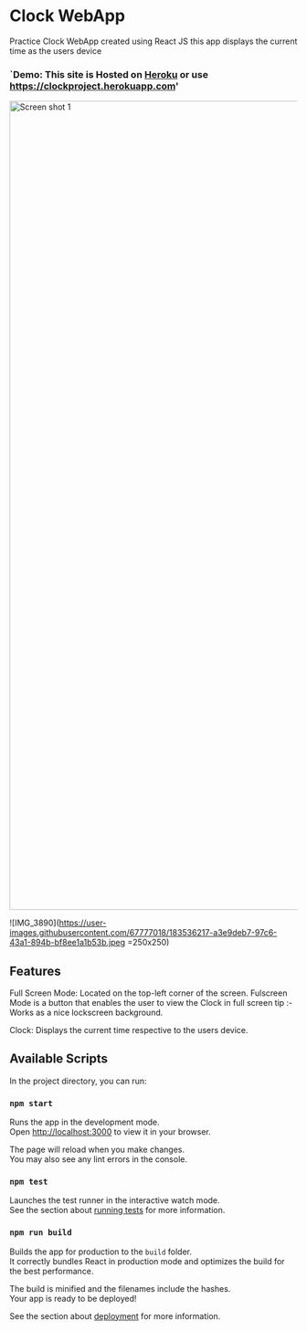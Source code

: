 # Clock WebApp

Practice Clock WebApp created using React JS
this app displays the current time as the users device

### `Demo: This site is Hosted on [Heroku](https://clockproject.herokuapp.com/) or use https://clockproject.herokuapp.com'

<img width="1417" alt="Screen shot 1" src="https://user-images.githubusercontent.com/67777018/183536233-eeb1f2f3-6574-49f2-a0f6-549d60ea7501.png">

![IMG_3890](https://user-images.githubusercontent.com/67777018/183536217-a3e9deb7-97c6-43a1-894b-bf8ee1a1b53b.jpeg =250x250)

## Features
Full Screen Mode: Located on the top-left corner of the screen. Fulscreen Mode is a button that enables the user to view the Clock in full screen tip :- Works as a nice lockscreen background. 

Clock: Displays the current time respective to the users device.

## Available Scripts

In the project directory, you can run:

### `npm start`

Runs the app in the development mode.\
Open [http://localhost:3000](http://localhost:3000) to view it in your browser.

The page will reload when you make changes.\
You may also see any lint errors in the console.

### `npm test`

Launches the test runner in the interactive watch mode.\
See the section about [running tests](https://facebook.github.io/create-react-app/docs/running-tests) for more information.

### `npm run build`

Builds the app for production to the `build` folder.\
It correctly bundles React in production mode and optimizes the build for the best performance.

The build is minified and the filenames include the hashes.\
Your app is ready to be deployed!

See the section about [deployment](https://facebook.github.io/create-react-app/docs/deployment) for more information.


